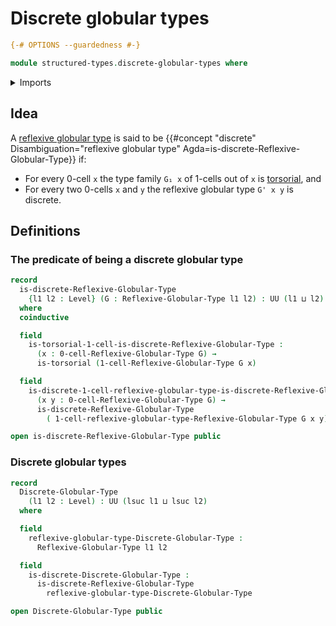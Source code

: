 # Discrete globular types

```agda
{-# OPTIONS --guardedness #-}

module structured-types.discrete-globular-types where
```

<details><summary>Imports</summary>

```agda
open import foundation.torsorial-type-families
open import foundation.universe-levels

open import structured-types.reflexive-globular-types
```

</details>

## Idea

A [reflexive globular type](structured-types.reflexive-globular-types.md) is
said to be
{{#concept "discrete" Disambiguation="reflexive globular type" Agda=is-discrete-Reflexive-Globular-Type}}
if:

- For every 0-cell `x` the type family `G₁ x` of 1-cells out of `x` is
  [torsorial](foundation-core.torsorial-type-families.md), and
- For every two 0-cells `x` and `y` the reflexive globular type `G' x y` is
  discrete.

## Definitions

### The predicate of being a discrete globular type

```agda
record
  is-discrete-Reflexive-Globular-Type
    {l1 l2 : Level} (G : Reflexive-Globular-Type l1 l2) : UU (l1 ⊔ l2)
  where
  coinductive

  field
    is-torsorial-1-cell-is-discrete-Reflexive-Globular-Type :
      (x : 0-cell-Reflexive-Globular-Type G) →
      is-torsorial (1-cell-Reflexive-Globular-Type G x)

  field
    is-discrete-1-cell-reflexive-globular-type-is-discrete-Reflexive-Globular-Type :
      (x y : 0-cell-Reflexive-Globular-Type G) →
      is-discrete-Reflexive-Globular-Type
        ( 1-cell-reflexive-globular-type-Reflexive-Globular-Type G x y)

open is-discrete-Reflexive-Globular-Type public
```

### Discrete globular types

```agda
record
  Discrete-Globular-Type
    (l1 l2 : Level) : UU (lsuc l1 ⊔ lsuc l2)
  where

  field
    reflexive-globular-type-Discrete-Globular-Type :
      Reflexive-Globular-Type l1 l2

  field
    is-discrete-Discrete-Globular-Type :
      is-discrete-Reflexive-Globular-Type
        reflexive-globular-type-Discrete-Globular-Type

open Discrete-Globular-Type public
```
